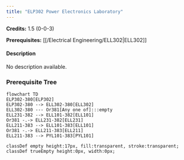 ```yaml
---
title: "ELP302 Power Electronics Laboratory"
---
```

**Credits:** 1.5 (0-0-3)

**Prerequisites:** [[/Electrical Engineering/ELL302|ELL302]]

#### Description
No description available.

### Prerequisite Tree

```mermaid
flowchart TD
ELP302-380[ELP302]
ELP302-380 --> ELL302-380[ELL302]
ELL302-380 --- Or381[Any one of]:::empty
ELL231-382 --> ELL101-382[ELL101]
Or381 -.-> ELL231-382[ELL231]
ELL211-383 --> ELL101-383[ELL101]
Or381 -.-> ELL211-383[ELL211]
ELL211-383 --> PYL101-383[PYL101]

classDef empty height:17px, fill:transparent, stroke:transparent;
classDef trueEmpty height:0px, width:0px;
```